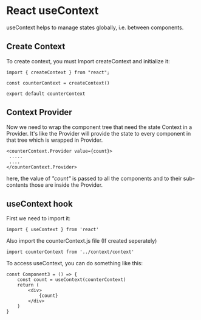 # React useContext
useContext helps to manage states globally, i.e. between components. 

## Create Context
To create context, you must Import createContext and initialize it:

```
import { createContext } from "react";

const counterContext = createContext()

export default counterContext
```

## Context Provider
Now we need to wrap the component tree that need the state Context in a Provider. It's like the Provider will provide the state to every component in that tree which is wrapped in Provider. 

```
<counterContext.Provider value={count}>
 .....
 ....
</counterContext.Provider>
```
here, the value of *"count"* is passed to all the components and to their sub-contents those are inside the Provider.

## useContext hook
First we need to import it:

```
import { useContext } from 'react'
```

Also import the  counterContext.js file (If created seperately)

```
import counterContext from '../context/context'
```

To access useContext, you can do something like this:

```
const Component3 = () => {
    const count = useContext(counterContext)
    return (
        <div>
            {count}
        </div>
    )
}
```
